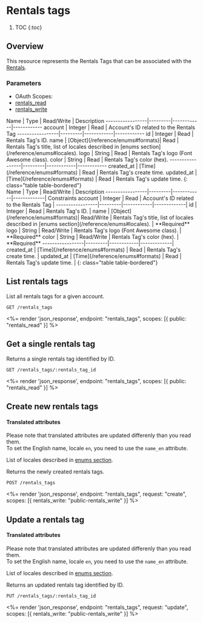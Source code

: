 # Rentals tags

1. TOC
{:toc}

## Overview

This resource represents the Rentals Tags that can be associated with the [Rentals](/reference/endpoints/rentals/).

### Parameters
<ul class="nav nav-pills" role="tablist">
  <li class="disabled"><a>OAuth Scopes:</a></li>
  <li class="active"><a href="#rentals_read" role="tab" data-toggle="pill">rentals_read</a></li>
  <li><a href="#rentals_write" role="tab" data-toggle="pill">rentals_write</a></li>
</ul>
<div class="tab-content" markdown="1">
  <div class="tab-pane active" id="rentals_read" markdown="1">
Name             | Type    | Read/Write | Description
-----------------|---------|------------|------------
account          | Integer  | Read      | Account's ID related to the Rentals Tag
-----------------|---------|------------|------------
id               | Integer | Read       | Rentals Tag's ID.
name             | [Object](/reference/enums#formats)| Read       | Rentals Tag's title, list of locales described in [enums section](/reference/enums#locales).
logo             | String  | Read       | Rentals Tag's logo (Font Awesome class).
color            | String  | Read       | Rentals Tag's color (hex).
-----------------|---------|------------|------------
created_at       | [Time](/reference/enums#formats) | Read       | Rentals Tag's create time.
updated_at       | [Time](/reference/enums#formats) | Read       | Rentals Tag's update time.
{: class="table table-bordered"}
  </div>
  <div class="tab-pane" id="rentals_write" markdown="1">
Name             | Type    | Read/Write | Description
-----------------|---------|------------|-------------| Constraints
account          | Integer  | Read      | Account's ID related to the Rentals Tag |
-----------------|---------|------------|-------------|
id               | Integer | Read       | Rentals Tag's ID. |
name             | [Object](/reference/enums#formats)| Read/Write | Rentals Tag's title, list of locales described in [enums section](/reference/enums#locales). | **Required** 
logo             | String  | Read/Write | Rentals Tag's logo (Font Awesome class). | **Required**
color            | String  | Read/Write | Rentals Tag's color (hex). | **Required**
-----------------|---------|------------|-------------|
created_at       | [Time](/reference/enums#formats) | Read       | Rentals Tag's create time. |
updated_at       | [Time](/reference/enums#formats) | Read       | Rentals Tag's update time. |
{: class="table table-bordered"}
  </div>
</div>

## List rentals tags

List all rentals tags for a given account.

~~~
GET /rentals_tags
~~~

<%= render 'json_response', endpoint: "rentals_tags",
  scopes: [{ public: "rentals_read" }] %>

## Get a single rentals tag

Returns a single rentals tag identified by ID.

~~~
GET /rentals_tags/:rentals_tag_id
~~~

<%= render 'json_response', endpoint: "rentals_tags",
  scopes: [{ public: "rentals_read" }] %>

## Create new rentals tags

<div class="callout callout-info">
  <h4>Translated attributes</h4>
  <p>Please note that translated attributes are updated differenly than you read them.<br>
  To set the English name, locale <code>en</code>, you need to use the <code>name_en</code> attribute.</p>
  <p>List of locales described in <a href="/reference/enums#locales">enums section</a>.</p>
</div>

Returns the newly created rentals tags.

~~~
POST /rentals_tags
~~~

<%= render 'json_response', endpoint: "rentals_tags", request: "create",
  scopes: [{ rentals_write: "public-rentals_write" }] %>

## Update a rentals tag

<div class="callout callout-info">
  <h4>Translated attributes</h4>
  <p>Please note that translated attributes are updated differenly than you read them.<br>
  To set the English name, locale <code>en</code>, you need to use the <code>name_en</code> attribute.</p>
  <p>List of locales described in <a href="/reference/enums#locales">enums section</a>.</p>
</div>

Returns an updated rentals tag identified by ID.

~~~
PUT /rentals_tags/:rentals_tag_id
~~~

<%= render 'json_response', endpoint: "rentals_tags", request: "update",
  scopes: [{ rentals_write: "public-rentals_write" }] %>
